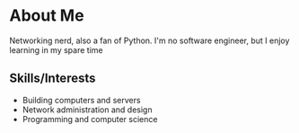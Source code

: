 # About Me
Networking nerd, also a fan of Python.
 I'm no software engineer, but I enjoy learning in my spare time

## Skills/Interests
- Building computers and servers
- Network administration and design
- Programming and computer science
